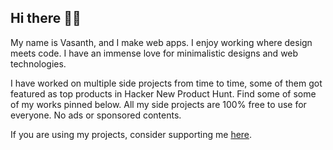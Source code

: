 ## Hi there 👋🏽

My name is Vasanth, and I make web apps. I enjoy working where design meets code. I have an immense love for minimalistic designs and web technologies.

I have worked on multiple side projects from time to time, some of them got featured as top products in Hacker New  Product Hunt. Find some of some of my works pinned below. All my side projects are 100% free to use for everyone. No ads or sponsored contents. 

If you are using my projects, consider supporting me [here](https://github.com/sponsors/vasanthv).

